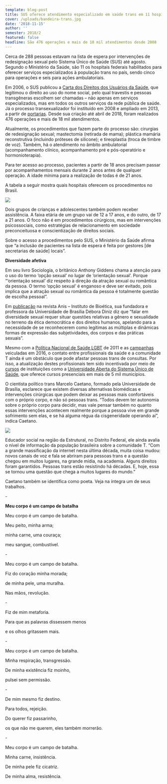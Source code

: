 ```yaml
---
template: blog-post
title: SUS oferece atendimento especializado em saúde trans em 11 hospitais federais
cover: /uploads/bandeira-trans.jpg
date: '2018-11-15'
author: ''
semester: 2018/2
featured: false
headline: São 476 operações e mais de 18 mil atendimentos desde 2008
---
```

Cerca de 288 pessoas estavam na lista de espera por intervenções de redesignação sexual pelo Sistema Único de Saúde (SUS) até agosto. Segundo o Ministério da Saúde, são 11 os hospitais federais habilitados para oferecer serviços especializados à população trans no país, sendo cinco para operações e seis para ações ambulatoriais. 

Em 2006, o SUS publicou a [Carta dos Direitos dos Usuários da Saúde](http://bvsms.saude.gov.br/bvs/publicacoes/cartas_direitos_usuarios_saude_3ed.pdf), que legitimou o direito ao uso do nome social, pelo qual travestis e pessoas transgêneras escolhem ser chamadas – não apenas em serviços especializados, mas em todos os outros serviços da rede pública de saúde. Já o processo transexualizador foi instituído em 2008 e ampliado em 2013, a partir de [portarias](http://bvsms.saude.gov.br/bvs/saudelegis/gm/2013/prt2803_19_11_2013.html). Desde sua criação até abril de 2018, foram realizados 476 operações e mais de 18 mil atendimentos.

Atualmente, os procedimentos que fazem parte do processo são: cirurgias de redesignação sexual; mastectomia (retirada de mama); plástica mamária reconstrutiva (incluindo próteses de silicone); e tireoplastia (troca de timbre de voz). Também, há o atendimento no âmbito ambulatorial (acompanhamento clínico, acompanhamento pré e pós-operatório e hormonioterapia).

Para ter acesso ao processo, pacientes a partir de 18 anos precisam passar por acompanhamentos mensais durante 2 anos antes de qualquer operação. A idade mínima para a realização de todas é de 21 anos.

A tabela a seguir mostra quais hospitais oferecem os procedimentos no Brasil.

![](/uploads/tabela-de-hospitais-federais.png)

Dois grupos de crianças e adolescentes também podem receber assistência. A faixa etária de um grupo vai de 12 a 17 anos, e do outro, de 17 a 21 anos. O foco não é em procedimentos cirúrgicos, mas em intervenções psicossociais, como estratégias de relacionamento em sociedade preconceituosa e conscientização de direitos sociais.

Sobre o acesso a procedimentos pelo SUS, o Ministério da Saúde afirma que “a inclusão de pacientes na lista de espera é feita por gestores \[de secretarias de saúde] locais”.

**Diversidade afetiva**

Em seu livro Sociologia, o britânico Anthony Giddens chama a atenção para o uso do termo ‘opção sexual’ no lugar de ‘orientação sexual’. Porque “‘orientação sexual’ diz respeito à direção da atração sexual ou romântica da pessoa. O termo ‘opção sexual’ é enganoso e deve ser evitado, pois implica que a atração sexual ou romântica da pessoa é totalmente questão de escolha pessoal”.

Em [publicação](http://www.anis.org.br/biblioteca/2014-12/homofobia_e_educacaopdf.pdf) na revista Anis – Instituto de Bioética, sua fundadora e professora da Universidade de Brasília Débora Diniz diz que “falar em diversidade sexual requer situar questões relativas a gênero e sexualidade no terreno da ética democrática e dos direitos humanos, apelando para a necessidade de se reconhecerem como legítimas as múltiplas e dinâmicas formas de expressão das subjetividades, dos corpos e das práticas sexuais”.

Mesmo com a [Política Nacional de Saúde LGBT](http://bvsms.saude.gov.br/bvs/publicacoes/politica_nacional_saude_lesbicas_gays.pdf) de 2011 e as [campanhas](http://portalms.saude.gov.br/component/content/article/41380-gays-lesbicas-bissexuais-travestis-e-transexuais) veiculadas em 2016, o contato entre profissionais da saúde e a comunidade T ainda é um obstáculo que pode afastar pessoas trans de consultas. Por isso, a atualização destes profissionais tem sido incentivada por meio de [cursos](http://unasus.uerj.br/cursos-em-andamento/lgbt/) de instituições como a [Universidade Aberta do Sistema Único de Saúde](https://www.unasus.gov.br/), que oferece cursos presenciais em mais de 5 mil municípios.

O cientista político trans Marcelo Caetano, formado pela Universidade de Brasília, esclarece que existem diversas alternativas biomédicas e intervenções cirúrgicas que podem deixar as pessoas mais confortáveis com o próprio corpo, e não só pessoas trans. “Todos devem ter autonomia sobre o próprio corpo para decidir, mas vale pensar também no quanto essas intervenções acontecem realmente porque a pessoa vive em grande sofrimento sem elas, e se há alguma régua da cisgeneridade operando aí”, indica Caetano.

![](/uploads/marcelo-caetano.png)

Educador social na região da Estrutural, no Distrito Federal, ele ainda avalia o nível de informação da população brasileira sobre a comunidade T. “Com a grande massificação da internet nesta última década, muita coisa mudou: novos canais de voz e fala se abriram para pessoas trans e a questão chegou em muitos lugares, na grande mídia, na academia. Alguns direitos foram garantidos. Pessoas trans estão resistindo há décadas. E, hoje, essa se tornou uma questão que chega a muitos lugares do mundo.”

Caetano também se identifica como poeta. Veja na íntegra um de seus trabalhos.

\-

**Meu corpo é um campo de batalha**

Meu corpo é um campo de batalha.

Meu peito, minha arma;

minha carne, uma couraça;

meu sangue, combustível.

\-

Meu corpo é um campo de batalha.

Fiz do coração minha morada;

de minha pele, uma muralha.

Nas mãos, revolução.

\-

Fiz de mim metaforia.

Para que as palavras dissessem menos

e os olhos gritassem mais.

\-

Meu corpo é um campo de batalha.

Minha respiração, transgressão.

De minha existência fiz moinho,

pulsei sem permissão.

\-

De mim mesmo fiz destino.

Para todos, rejeição.

Do querer fiz passarinho,

os que não me querem, eles também morrerão.

\-

Meu corpo é um campo de batalha.

Minha carne, insistência.

De minha pele fiz cicatriz.

De minha alma, resistência.
